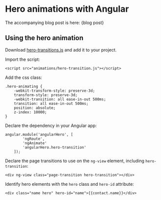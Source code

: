 # Hero animations with Angular

The accompanying blog post is here: {blog post}

## Using the hero animation

Download [hero-transitions.js](app/animations/hero-transition.js) and add it to your project.

Import the script:
```
<script src="animations/hero-transition.js"></script>
```
Add the css class:
```
.hero-animating {
    -webkit-transform-style: preserve-3d;
    transform-style: preserve-3d;
    -webkit-transition: all ease-in-out 500ms;
    transition: all ease-in-out 500ms;
    position: absolute;
    z-index: 10000;
}
```
Declare the dependency in your Angular app:
```
angular.module('angularHero', [
        'ngRoute',
        'ngAnimate'
        'angularHero.hero-transition'
    ]);
```
Declare the page transitions to use on the `ng-view` element, including `hero-transition`:
```
<div ng-view class="page-transition hero-transition"></div>
```
Identify hero elements with the `hero` class and `hero-id` attribute:
```
<div class="name hero" hero-id="name">{{contact.name}}</div>
```
